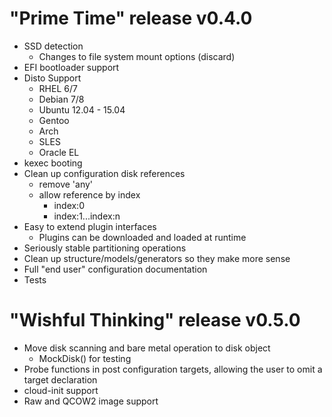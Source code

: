# "Prime Time" release v0.4.0
* SSD detection
    - Changes to file system mount options (discard)
* EFI bootloader support
* Disto Support
    - RHEL 6/7
    - Debian 7/8
    - Ubuntu 12.04 - 15.04
    - Gentoo
    - Arch
    - SLES
    - Oracle EL
* kexec booting
* Clean up configuration disk references
    - remove 'any'
    - allow reference by index
        - index:0
        - index:1...index:n
* Easy to extend plugin interfaces
    - Plugins can be downloaded and loaded at runtime
* Seriously stable partitioning operations
* Clean up structure/models/generators so they make more sense
* Full "end user" configuration documentation
* Tests

# "Wishful Thinking" release v0.5.0
* Move disk scanning and bare metal operation to disk object
    - MockDisk() for testing
* Probe functions in post configuration targets, allowing the user to omit a target
declaration
* cloud-init support
* Raw and QCOW2 image support